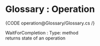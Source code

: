 ﻿# Glossary : Operation

{CODE operation@Glossary/Glossary.cs /}

WaitForCompletion
:   Type: method   
returns state of an operation